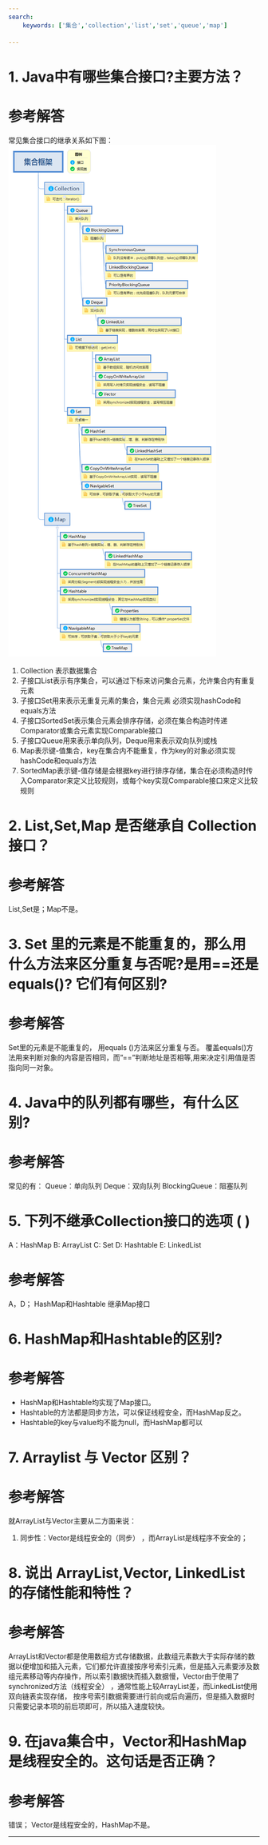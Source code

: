 ```yaml
---
search:
    keywords: ['集合','collection','list','set','queue','map']

---
```



# 1. Java中有哪些集合接口?主要方法？

# 参考解答

常见集合接口的继承关系如下图：
![](/assets/collection.png)

 
1. Collection 表示数据集合
2. 子接口List表示有序集合，可以通过下标来访问集合元素，允许集合内有重复元素
3. 子接口Set用来表示无重复元素的集合，集合元素 必须实现hashCode和equals方法
4. 子接口SortedSet表示集合元素会排序存储，必须在集合构造时传递Comparator或集合元素实现Comparable接口
5. 子接口Queue用来表示单向队列，Deque用来表示双向队列或栈
6. Map表示键-值集合，key在集合内不能重复，作为key的对象必须实现hashCode和equals方法
7. SortedMap表示键-值存储是会根据key进行排序存储，集合在必须构造时传入Comparator来定义比较规则，或每个key实现Comparable接口来定义比较规则


# 2. List,Set,Map 是否继承自 Collection 接口？

# 参考解答

List,Set是；Map不是。


# 3. Set 里的元素是不能重复的，那么用什么方法来区分重复与否呢?是用==还是 equals()? 它们有何区别?

# 参考解答

Set里的元素是不能重复的， 用equals ()方法来区分重复与否。 覆盖equals()方法用来判断对象的内容是否相同，而”==”判断地址是否相等,用来决定引用值是否指向同一对象。


# 4. Java中的队列都有哪些，有什么区别?

# 参考解答

常见的有：
Queue：单向队列
Deque：双向队列
BlockingQueue：阻塞队列

# 5. 下列不继承Collection接口的选项 ( )

A：HashMap 
B: ArrayList 
C: Set 
D: Hashtable 
E: LinkedList

# 参考解答
A，D；
HashMap和Hashtable 继承Map接口

# 6. HashMap和Hashtable的区别?

# 参考解答

* HashMap和Hashtable均实现了Map接口。
* Hashtable的方法都是同步方法，可以保证线程安全，而HashMap反之。
* Hashtable的key与value均不能为null，而HashMap都可以


# 7. Arraylist 与 Vector 区别？

# 参考解答

就ArrayList与Vector主要从二方面来说：
1. 同步性：Vector是线程安全的（同步） ，而ArrayList是线程序不安全的；

# 8. 说出 ArrayList,Vector, LinkedList 的存储性能和特性？

# 参考解答

ArrayList和Vector都是使用数组方式存储数据，此数组元素数大于实际存储的数据以便增加和插入元素，它们都允许直接按序号索引元素，但是插入元素要涉及数组元素移动等内存操作，所以索引数据快而插入数据慢，Vector由于使用了synchronized方法（线程安全） ，通常性能上较ArrayList差，而LinkedList使用双向链表实现存储， 按序号索引数据需要进行前向或后向遍历，但是插入数据时只需要记录本项的前后项即可，所以插入速度较快。


# 9. 在java集合中，Vector和HashMap是线程安全的。这句话是否正确？

# 参考解答

错误；
Vector是线程安全的，HashMap不是。

---




